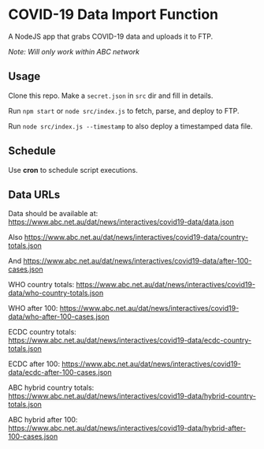 COVID-19 Data Import Function
=============================

A NodeJS app that grabs COVID-19 data and uploads it to FTP.

_Note: Will only work within ABC network_

Usage
-----

Clone this repo. Make a `secret.json` in `src` dir and fill in details.

Run `npm start` or `node src/index.js` to fetch, parse, and deploy to FTP.

Run `node src/index.js --timestamp` to also deploy a timestamped data file. 

Schedule
--------

Use **cron** to schedule script executions.

Data URLs
---------

Data should be available at: https://www.abc.net.au/dat/news/interactives/covid19-data/data.json

Also https://www.abc.net.au/dat/news/interactives/covid19-data/country-totals.json

And https://www.abc.net.au/dat/news/interactives/covid19-data/after-100-cases.json

WHO country totals: https://www.abc.net.au/dat/news/interactives/covid19-data/who-country-totals.json

WHO after 100: https://www.abc.net.au/dat/news/interactives/covid19-data/who-after-100-cases.json

ECDC country totals: https://www.abc.net.au/dat/news/interactives/covid19-data/ecdc-country-totals.json

ECDC after 100: https://www.abc.net.au/dat/news/interactives/covid19-data/ecdc-after-100-cases.json

ABC hybrid country totals: https://www.abc.net.au/dat/news/interactives/covid19-data/hybrid-country-totals.json

ABC hybrid after 100: https://www.abc.net.au/dat/news/interactives/covid19-data/hybrid-after-100-cases.json
